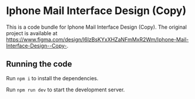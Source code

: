 
  # Iphone Mail Interface Design (Copy)

  This is a code bundle for Iphone Mail Interface Design (Copy). The original project is available at https://www.figma.com/design/l6lzBsKYxXHZaNFmMxR2Wm/Iphone-Mail-Interface-Design--Copy-.

  ## Running the code

  Run `npm i` to install the dependencies.

  Run `npm run dev` to start the development server.
  